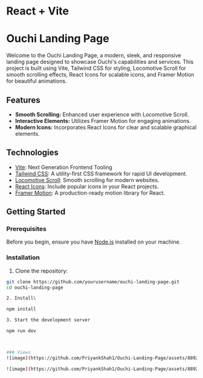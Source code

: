 # React + Vite

# Ouchi Landing Page

Welcome to the Ouchi Landing Page, a modern, sleek, and responsive landing page designed to showcase Ouchi's capabilities and services. This project is built using Vite, Tailwind CSS for styling, Locomotive Scroll for smooth scrolling effects, React Icons for scalable icons, and Framer Motion for beautiful animations.

## Features

- **Smooth Scrolling:** Enhanced user experience with Locomotive Scroll.
- **Interactive Elements:** Utilizes Framer Motion for engaging animations.
- **Modern Icons:** Incorporates React Icons for clear and scalable graphical elements.

## Technologies

- [Vite](https://vitejs.dev/): Next Generation Frontend Tooling
- [Tailwind CSS](https://tailwindcss.com/): A utility-first CSS framework for rapid UI development.
- [Locomotive Scroll](https://locomotivemtl.github.io/locomotive-scroll/): Smooth scrolling for modern websites.
- [React Icons](https://react-icons.github.io/react-icons/): Include popular icons in your React projects.
- [Framer Motion](https://www.framer.com/motion/): A production-ready motion library for React.

## Getting Started

### Prerequisites

Before you begin, ensure you have [Node.js](https://nodejs.org/) installed on your machine.

### Installation

1. Clone the repository:

```bash
git clone https://github.com/yourusername/ouchi-landing-page.git
cd ouchi-landing-page

2. Install\

npm install

3. Start the development server

npm run dev



### Views
![image](https://github.com/PriyankShah1/Ouchi-Landing-Page/assets/88923764/b39729e7-4715-46b2-a449-e390c5cdfaac)

![image](https://github.com/PriyankShah1/Ouchi-Landing-Page/assets/88923764/5e58b0c3-57eb-4f8d-8f45-4e193da34a21)








